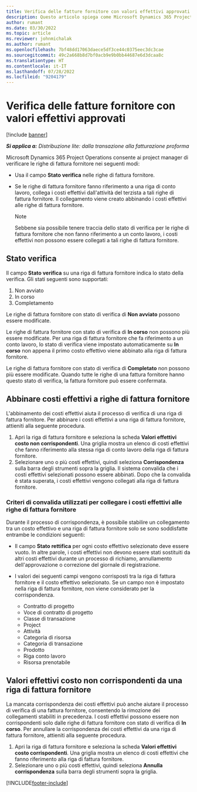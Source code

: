 ```yaml
---
title: Verifica delle fatture fornitore con valori effettivi approvati
description: Questo articolo spiega come Microsoft Dynamics 365 Project Operations consente ai project manager di verificare le fatture fornitore con i valori effettivi che sono stati approvati quando gli appaltatori hanno eseguito il lavoro e registrato le ore, nonché le spese e i materiali utilizzati dai membri del team di progetto.
author: rumant
ms.date: 03/30/2022
ms.topic: article
ms.reviewer: johnmichalak
ms.author: rumant
ms.openlocfilehash: 7bf48dd17063daece5df3ce44c0375eec3dc3cae
ms.sourcegitcommit: 49c2a668b8d7bf0acb9e9b0bb44687e6d3dcaa8c
ms.translationtype: HT
ms.contentlocale: it-IT
ms.lasthandoff: 07/28/2022
ms.locfileid: "9204179"
---
```

# <a name="verification-of-vendor-invoices-with-approved-actuals"></a>Verifica delle fatture fornitore con valori effettivi approvati

[!include [banner](../../includes/dataverse-preview.md)]

_**Si applica a:** Distribuzione lite: dalla transazione alla fatturazione proforma_

Microsoft Dynamics 365 Project Operations consente ai project manager di verificare le righe di fattura fornitore nei seguenti modi:

- Usa il campo **Stato verifica** nelle righe di fattura fornitore.
- Se le righe di fattura fornitore fanno riferimento a una riga di conto lavoro, collega i costi effettivi dall'attività del terzista a tali righe di fattura fornitore. Il collegamento viene creato abbinando i costi effettivi alle righe di fattura fornitore.

    > [!NOTE]
    > Sebbene sia possibile tenere traccia dello stato di verifica per le righe di fattura fornitore che non fanno riferimento a un conto lavoro, i costi effettivi non possono essere collegati a tali righe di fattura fornitore.

## <a name="verification-status"></a>Stato verifica

Il campo **Stato verifica** su una riga di fattura fornitore indica lo stato della verifica. Gli stati seguenti sono supportati:

1. Non avviato
2. In corso
3. Completamento

Le righe di fattura fornitore con stato di verifica di **Non avviato** possono essere modificate.

Le righe di fattura fornitore con stato di verifica di **In corso** non possono più essere modificate. Per una riga di fattura fornitore che fa riferimento a un conto lavoro, lo stato di verifica viene impostato automaticamente su **In corso** non appena il primo costo effettivo viene abbinato alla riga di fattura fornitore.

Le righe di fattura fornitore con stato di verifica di **Completato** non possono più essere modificate. Quando tutte le righe di una fattura fornitore hanno questo stato di verifica, la fattura fornitore può essere confermata.

## <a name="match-cost-actuals-to-vendor-invoice-lines"></a>Abbinare costi effettivi a righe di fattura fornitore

L'abbinamento dei costi effettivi aiuta il processo di verifica di una riga di fattura fornitore. Per abbinare i costi effettivi a una riga di fattura fornitore, attieniti alla seguente procedura.

1. Apri la riga di fattura fornitore e seleziona la scheda **Valori effettivi costo non corrispondenti**. Una griglia mostra un elenco di costi effettivi che fanno riferimento alla stessa riga di conto lavoro della riga di fattura fornitore.
2. Selezionare uno o più costi effettivi, quindi seleziona **Corrispondenza** sulla barra degli strumenti sopra la griglia. Il sistema convalida che i costi effettivi selezionati possono essere abbinati. Dopo che la convalida è stata superata, i costi effettivi vengono collegati alla riga di fattura fornitore.

### <a name="validation-criteria-that-are-used-to-link-cost-actuals-to-vendor-invoice-lines"></a>Criteri di convalida utilizzati per collegare i costi effettivi alle righe di fattura fornitore

Durante il processo di corrispondenza, è possibile stabilire un collegamento tra un costo effettivo e una riga di fattura fornitore solo se sono soddisfatte entrambe le condizioni seguenti:

- Il campo **Stato rettifica** per ogni costo effettivo selezionato deve essere vuoto. In altre parole, i costi effettivi non devono essere stati sostituiti da altri costi effettivi durante un processo di richiamo, annullamento dell'approvazione o correzione del giornale di registrazione.
- I valori dei seguenti campi vengono corrisposti tra la riga di fattura fornitore e il costo effettivo selezionato. Se un campo non è impostato nella riga di fattura fornitore, non viene considerato per la corrispondenza.

    - Contratto di progetto
    - Voce di contratto di progetto
    - Classe di transazione
    - Project
    - Attività
    - Categoria di risorsa
    - Categoria di transazione
    - Prodotto
    - Riga conto lavoro
    - Risorsa prenotabile

## <a name="unmatch-cost-actuals-from-a-vendor-invoice-line"></a>Valori effettivi costo non corrispondenti da una riga di fattura fornitore

La mancata corrispondenza dei costi effettivi può anche aiutare il processo di verifica di una fattura fornitore, consentendo la rimozione dei collegamenti stabiliti in precedenza. I costi effettivi possono essere non corrispondenti solo dalle righe di fattura fornitore con stato di verifica di **In corso**. Per annullare la corrispondenza dei costi effettivi da una riga di fattura fornitore, attieniti alla seguente procedura.

1. Apri la riga di fattura fornitore e seleziona la scheda **Valori effettivi costo corrispondenti**. Una griglia mostra un elenco di costi effettivi che fanno riferimento alla riga di fattura fornitore.
2. Selezionare uno o più costi effettivi, quindi seleziona **Annulla corrispondenza** sulla barra degli strumenti sopra la griglia.

[!INCLUDE[footer-include](../../includes/footer-banner.md)]
